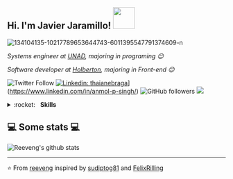 <h2>Hi. I'm Javier Jaramillo! <img src="https://media.giphy.com/media/12oufCB0MyZ1Go/giphy.gif" width="50"></h2>
<img src="https://i.ibb.co/827tHJH/134104135-10217789653644743-6011395547791374609-n.jpg" alt="134104135-10217789653644743-6011395547791374609-n" border="0"></a>

<p><em>Systems engineer at <a href="https://www.unad.edu.co/">UNAD</a>, majoring in programing 😊</br>
</em></p>
<p><em>Software developer at <a href="https://www.holbertonschool.com/co/en/">Holberton</a>, majoring in Front-end 😊</br>
</em></p>

![Twitter Follow](https://img.shields.io/twitter/follow/javifullstack?label=Follow)
[![Linkedin: thaianebraga](https://img.shields.io/badge/-JavierJaramillo-blue?style=flat-square&logo=Linkedin&logoColor=white&link=[https://www.linkedin.com/in/javier-jaramillo-346b681a1/)](https://www.linkedin.com/in/javier-fullstack/)](https://www.linkedin.com/in/anmol-p-singh/)
![GitHub followers](https://img.shields.io/github/followers/j4vj4r?label=Follow&style=social)
![](https://visitor-badge.glitch.me/badge?page_id=j4vj4r)

<details>
	<summary>:rocket:&nbsp;&nbsp;&nbsp;<b>Skills</b></summary>
	<br/>
	<img src="https://img.shields.io/badge/javascript%20-%23323330.svg?&style=for-the-badge&logo=javascript&logoColor=%23f7de1e" alt="JavaScript"/>
	<img src="https://img.shields.io/badge/html5-%23e34f26.svg?&style=for-the-badge&logo=html5&logoColor=white" alt="HTML5"/>
	<img src="https://img.shields.io/badge/css3-%233573b5.svg?&style=for-the-badge&logo=css3&logoColor=white" alt="CSS3"/>
	<img src="https://img.shields.io/badge/git-%23fc6d26.svg?&style=for-the-badge&logo=git&logoColor=white" alt="Git"/>
	<img src="https://i.postimg.cc/qvVwr03K/bem.jpg" alt="bem"/>
	<img src="https://i.postimg.cc/g03fpNjz/sass-header.jpg" alt="bem"/>
	<img src="https://i.postimg.cc/sXN0kfGW/Post-Flexbox.jpg" alt="bem"/>
	<img src="https://i.postimg.cc/qq763011/bots.jpg" alt="bem"/>
	<br/>
	<img src="https://i.postimg.cc/Bn0Q4652/vsc.png" alt="bem"/>
</details>
<h2>💻 Some stats 💻</h2>

![Reeveng's github stats](https://github-readme-stats.vercel.app/api?username=J4VJ4R&show_icons=true&title_color=fff&icon_color=79ff97&text_color=9f9f9f&bg_color=151515)

---

⭐️ From [reeveng](https://github.com/reeveng) inspired by [sudiptog81](https://github.com/sudiptog81) and  [FelixRilling](https://github.com/)
